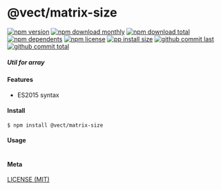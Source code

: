 # @vect/matrix-size

[![npm version][badge-npm-version]][url-npm]
[![npm download monthly][badge-npm-download-monthly]][url-npm]
[![npm download total][badge-npm-download-total]][url-npm]
[![npm dependents][badge-npm-dependents]][url-github]
[![npm license][badge-npm-license]][url-npm]
[![pp install size][badge-pp-install-size]][url-pp]
[![github commit last][badge-github-last-commit]][url-github]
[![github commit total][badge-github-commit-count]][url-github]

[//]: <> (Shields)
[badge-npm-version]: https://flat.badgen.net/npm/v/@vect/matrix-size
[badge-npm-download-monthly]: https://flat.badgen.net/npm/dm/@vect/matrix-size
[badge-npm-download-total]:https://flat.badgen.net/npm/dt/@vect/matrix-size
[badge-npm-dependents]: https://flat.badgen.net/npm/dependents/@vect/matrix-size
[badge-npm-license]: https://flat.badgen.net/npm/license/@vect/matrix-size
[badge-pp-install-size]: https://flat.badgen.net/packagephobia/install/@vect/matrix-size
[badge-github-last-commit]: https://flat.badgen.net/github/last-commit/hoyeungw/vect
[badge-github-commit-count]: https://flat.badgen.net/github/commits/hoyeungw/vect

[//]: <> (Link)
[url-npm]: https://npmjs.org/package/@vect/matrix-size
[url-pp]: https://packagephobia.now.sh/result?p=@vect/matrix-size
[url-github]: https://github.com/hoyeungw/vect

##### Util for array

#### Features

- ES2015 syntax

#### Install
```console
$ npm install @vect/matrix-size
```

#### Usage
```js
```

#### Meta
[LICENSE (MIT)](LICENSE)
